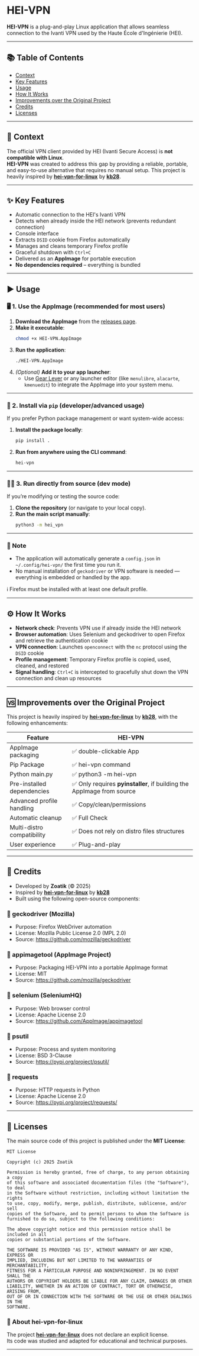 # HEI-VPN

**HEI-VPN** is a plug-and-play Linux application that allows seamless connection to the Ivanti VPN used by the Haute École d'Ingénierie (HEI).

---

## 📚 Table of Contents

- [Context](#context)
- [Key Features](#key-features)
- [Usage](#usage)
- [How It Works](#how-it-works)
- [Improvements over the Original Project](#improvements-over-the-original-project)
- [Credits](#credits)
- [Licenses](#licenses)

---

## 🎯 Context

The official VPN client provided by HEI (Ivanti Secure Access) is **not compatible with Linux**.  
**HEI-VPN** was created to address this gap by providing a reliable, portable, and easy-to-use alternative that requires no manual setup. This project is heavily inspired by [**hei-vpn-for-linux**](https://git.kb28.ch/HEL/hei-vpn-for-linux.git) by [**kb28**](https://git.kb28.ch).

---

## ✨ Key Features

- Automatic connection to the HEI's Ivanti VPN
- Detects when already inside the HEI network (prevents redundant connection)
- Console interface
- Extracts `DSID` cookie from Firefox automatically
- Manages and cleans temporary Firefox profile
- Graceful shutdown with `Ctrl+C`
- Delivered as an **AppImage** for portable execution
- **No dependencies required** – everything is bundled

---

## ▶️ Usage

### 🖥️ 1. Use the AppImage (recommended for most users)

1. **Download the AppImage** from the [releases page](#).
2. **Make it executable**:
   ```bash
   chmod +x HEI-VPN.AppImage
   ```
3. **Run the application**:
   ```bash
   ./HEI-VPN.AppImage
   ```
4. *(Optional)* **Add it to your app launcher**:
   - Use [Gear Lever](https://github.com/TheAssassin/AppImageLauncher) or any launcher editor (like `menulibre`, `alacarte`, `kmenuedit`) to integrate the AppImage into your system menu.

---

### 🐍 2. Install via `pip` (developer/advanced usage)

If you prefer Python package management or want system-wide access:

1. **Install the package locally**:
   ```bash
   pip install .
   ```
2. **Run from anywhere using the CLI command**:
   ```bash
   hei-vpn
   ```

---

### 👨‍💻 3. Run directly from source (dev mode)

If you’re modifying or testing the source code:

1. **Clone the repository** (or navigate to your local copy).
2. **Run the main script manually**:
   ```bash
   python3 -m hei_vpn
   ```

---

### 🧠 Note

- The application will automatically generate a `config.json` in `~/.config/hei-vpn/` the first time you run it.
- No manual installation of `geckodriver` or VPN software is needed — everything is embedded or handled by the app.

ℹ️ Firefox must be installed with at least one default profile.

---

## ⚙️ How It Works

- **Network check**: Prevents VPN use if already inside the HEI network
- **Browser automation**: Uses Selenium and geckodriver to open Firefox and retrieve the authentication cookie
- **VPN connection**: Launches `openconnect` with the `nc` protocol using the `DSID` cookie
- **Profile management**: Temporary Firefox profile is copied, used, cleaned, and restored
- **Signal handling**: `Ctrl+C` is intercepted to gracefully shut down the VPN connection and clean up resources

---

## 🆚 Improvements over the Original Project

This project is heavily inspired by [**hei-vpn-for-linux**](https://git.kb28.ch/HEL/hei-vpn-for-linux.git) by [**kb28**](https://git.kb28.ch), with the following enhancements:

| Feature                        | HEI-VPN                                     |
|--------------------------------|---------------------------------------------|
| AppImage packaging             | ✅ double-clickable App                     |
| Pip Package                    | ✅ hei-vpn command                          |
| Python main\.py                | ✅ python3 -m hei-vpn                       |
| Pre-installed dependencies     | ✅ Only requires **pyinstaller**, if building the AppImage from source|
| Advanced profile handling      | ✅ Copy/clean/permissions                   |
| Automatic cleanup              | ✅ Full Check                               |
| Multi-distro compatibility     | ✅ Does not rely on distro files structures |
| User experience                | ✅ Plug-and-play                            |

---

## 🙌 Credits

- Developed by **Zoatik** (© 2025)
- Inspired by [**hei-vpn-for-linux**](https://git.kb28.ch/HEL/hei-vpn-for-linux.git) by [**kb28**](https://git.kb28.ch)
- Built using the following open-source components:

### 🔸 geckodriver (Mozilla)
- Purpose: Firefox WebDriver automation
- License: Mozilla Public License 2.0 (MPL 2.0)
- Source: https://github.com/mozilla/geckodriver

### 🔸 appimagetool (AppImage Project)
- Purpose: Packaging HEI-VPN into a portable AppImage format
- License: MIT
- Source: https://github.com/mozilla/geckodriver

### 🔸 selenium (SeleniumHQ)
- Purpose: Web browser control
- License: Apache License 2.0
- Source: https://github.com/AppImage/appimagetool

### 🔸 psutil
- Purpose: Process and system monitoring
- License: BSD 3-Clause
- Source: https://pypi.org/project/psutil/

### 🔸 requests
- Purpose: HTTP requests in Python
- License: Apache License 2.0
- Source: https://pypi.org/project/requests/

---

## 📄 Licenses

The main source code of this project is published under the **MIT License**:

```
MIT License

Copyright (c) 2025 Zoatik

Permission is hereby granted, free of charge, to any person obtaining a copy
of this software and associated documentation files (the "Software"), to deal
in the Software without restriction, including without limitation the rights
to use, copy, modify, merge, publish, distribute, sublicense, and/or sell    
copies of the Software, and to permit persons to whom the Software is        
furnished to do so, subject to the following conditions:                     

The above copyright notice and this permission notice shall be included in all
copies or substantial portions of the Software.                             

THE SOFTWARE IS PROVIDED "AS IS", WITHOUT WARRANTY OF ANY KIND, EXPRESS OR   
IMPLIED, INCLUDING BUT NOT LIMITED TO THE WARRANTIES OF MERCHANTABILITY,     
FITNESS FOR A PARTICULAR PURPOSE AND NONINFRINGEMENT. IN NO EVENT SHALL THE  
AUTHORS OR COPYRIGHT HOLDERS BE LIABLE FOR ANY CLAIM, DAMAGES OR OTHER       
LIABILITY, WHETHER IN AN ACTION OF CONTRACT, TORT OR OTHERWISE, ARISING FROM,
OUT OF OR IN CONNECTION WITH THE SOFTWARE OR THE USE OR OTHER DEALINGS IN THE
SOFTWARE.
```

### 📌 About hei-vpn-for-linux

The project [**hei-vpn-for-linux**](https://git.kb28.ch/HEL/hei-vpn-for-linux.git) does not declare an explicit license.  
Its code was studied and adapted for educational and technical purposes. 

---
